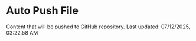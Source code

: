 # Auto Push File

Content that will be pushed to GitHub repository.
Last updated: 07/12/2025, 03:22:58 AM